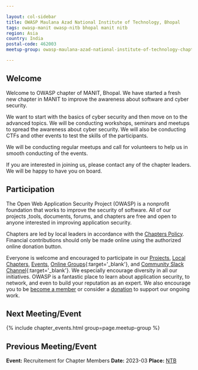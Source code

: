 ```yaml
---

layout: col-sidebar
title: OWASP Maulana Azad National Institute of Technology, Bhopal 
tags: owasp-manit owasp-nitb bhopal manit nitb
region: Asia
country: India
postal-code: 462003
meetup-group: owasp-maulana-azad-national-institute-of-technology-chapter

---
```



## Welcome

Welcome to OWASP chapter of MANIT, Bhopal. We have started a fresh new chapter in MANIT to improve the awareness about software and cyber security. 

We want to start with the basics of cyber security and then move on to the advanced topics. We will be conducting workshops, seminars and meetups to spread the awareness about cyber security. We will also be conducting CTFs and other events to test the skills of the participants. 

We will be conducting regular meetups and call for volunteers to help us in smooth conducting of the events.

If you are interested in joining us, please contact any of the chapter leaders. We will be happy to have you on board.

## Participation
The Open Web Application Security Project (OWASP) is a nonprofit foundation that works to improve the security of software. All of our projects ,tools, documents, forums, and chapters are free and open to anyone interested in improving application security. 

Chapters are led by local leaders in accordance with the [Chapters Policy](/www-policy/operational/chapters). Financial contributions should only be made online using the authorized online donation button. 

Everyone is welcome and encouraged to participate in our [Projects](/projects/), [Local Chapters](/chapters/), [Events](/events/), [Online Groups](https://groups.google.com/a/owasp.com/){:target='_blank'}, and [Community Slack Channel](https://owasp.slack.com/){:target='_blank'}. We especially encourage diversity in all our initiatives. OWASP is a fantastic place to learn about application security, to network, and even to build your reputation as an expert. We also encourage you to be [become a member](/membership/) or consider a [donation](/donate/) to support our ongoing work.

Next Meeting/Event <!-- You should keep this section as it will populate your meetup events -->
---------------------
{% include chapter_events.html group=page.meetup-group %}

Previous Meeting/Event
----------------------
**Event:** Recruitement for Chapter Members
**Date:** 2023-03
**Place:** [NTB](https://goo.gl/maps/eyv66XSDvxJF7Gdp8)

